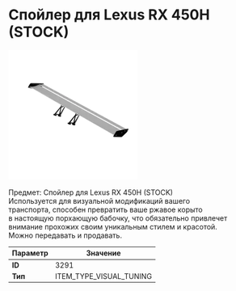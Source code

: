 # Спойлер для Lexus RX 450H (STOCK)

![Item Image](../img/3291.webp?raw=true)

Предмет: Спойлер для Lexus RX 450H (STOCK)<br>Используется для визуальной модификаций вашего<br>транспорта, способен превратить ваше ржавое корыто<br>в настоящую порхающую бабочку, что обязательно привлечет<br>внимание прохожих своим уникальным стилем и красотой.<br>Можно передавать и продавать.


| Параметр | Значение |
|----------|----------|
| **ID** | 3291 |
| **Тип** | ITEM_TYPE_VISUAL_TUNING |


